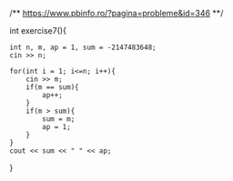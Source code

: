 /**
    https://www.pbinfo.ro/?pagina=probleme&id=346
**/

int exercise7(){

    int n, m, ap = 1, sum = -2147483648;
    cin >> n;

    for(int i = 1; i<=n; i++){
        cin >> m;
        if(m == sum){
            ap++;
        }
        if(m > sum){
            sum = m;
            ap = 1;
        }
    }
    cout << sum << " " << ap;
}